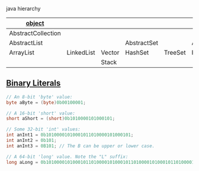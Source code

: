 java hierarchy

| [object](https://docs.oracle.com/javase/7/docs/api/java/lang/Object.html)             |            |        |             |         |               |             |         |            |               |
|--------------------|------------|--------|-------------|---------|---------------|-------------|---------|------------|---------------|
| AbstractCollection |            |        |             |         |               | AbstractMap |         | ArrayDeque | StringBuilder |
| AbstractList       |            |        | AbstractSet |         | AbstractQueue | HashMap     | TreeMap |            |               |
| ArrayList          | LinkedList | Vector | HashSet     | TreeSet | PriorityQueue |             |         |            |               |
|                    |            | Stack  |             |         |               |             |         |            |               |

## [Binary Literals](https://docs.oracle.com/javase/8/docs/technotes/guides/language/binary-literals.html)
```java
// An 8-bit 'byte' value:
byte aByte = (byte)0b00100001;

// A 16-bit 'short' value:
short aShort = (short)0b1010000101000101;

// Some 32-bit 'int' values:
int anInt1 = 0b10100001010001011010000101000101;
int anInt2 = 0b101;
int anInt3 = 0B101; // The B can be upper or lower case.

// A 64-bit 'long' value. Note the "L" suffix:
long aLong = 0b1010000101000101101000010100010110100001010001011010000101000101L;
```

